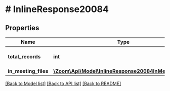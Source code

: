 # # InlineResponse20084

## Properties

Name | Type | Description | Notes
------------ | ------------- | ------------- | -------------
**total_records** | **int** | The total number of files found. | [optional] 
**in_meeting_files** | [**\Zoom\Api\Model\InlineResponse20084InMeetingFiles[]**](InlineResponse20084InMeetingFiles.md) |  | [optional] 

[[Back to Model list]](../../README.md#documentation-for-models) [[Back to API list]](../../README.md#documentation-for-api-endpoints) [[Back to README]](../../README.md)


